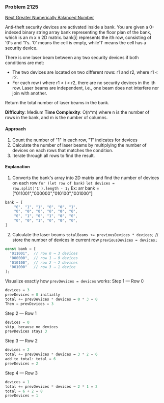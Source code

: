 ### Problem 2125
[Next Greater Numerically Balanced Number](https://leetcode.com/problems/number-of-laser-beams-in-a-bank/description/)

Anti-theft security devices are activated inside a bank. You are given a 0-indexed binary string array bank representing the floor plan of the bank, which is an m x n 2D matrix. bank[i] represents the ith row, consisting of '0's and '1's. '0' means the cell is empty, while'1' means the cell has a security device.

There is one laser beam between any two security devices if both conditions are met:

- The two devices are located on two different rows: r1 and r2, where r1 < r2.
- For each row i where r1 < i < r2, there are no security devices in the ith row.
Laser beams are independent, i.e., one beam does not interfere nor join with another.

Return the total number of laser beams in the bank.

**Difficulty**: Medium
**Time Complexity**: O(n*m) where n is the number of rows in the bank, and m is the number of columns.

#### Approach
1. Count the number of "1" in each row, "1" indicates for devices 
2. Calculate the number of laser beams by multiplying the number of devices on each rows that matches the condition.
3. Iterate through all rows to find the result.

#### Explanation
1. Converts the bank's array into 2D matrix and find the number of devices on each row
``for (let row of bank)`` 
``let devices = row.split('1').length - 1;``
Ex: arr bank = ["011001","000000","010100","001000"]
```js
bank = [
    "0", "1", "1", "0", "0", "1", 
    "0", "0", "0", "0", "0", "0",
    "0", "1", "0", "1", "0", "0",
    "0", "0", "1", "0", "0", "0",
]
```
2. Calculate the laser beams
``totalBeams += previousDevices * devices;``
// store the number of devices in current row 
``previousDevices = devices;``
```js
const bank = [
  "011001",  // row 0 → 3 devices
  "000000",  // row 1 → 0 devices
  "010100",  // row 2 → 2 devices
  "001000"   // row 3 → 1 device
];
```
Visualize exactly how ``prevDevices = devices`` works:
Step 1 — Row 0
```js
devices = 3
prevDevices = 0 initially
total += prevDevices * devices → 0 * 3 = 0
Then → prevDevices = 3
```
Step 2 — Row 1
```js
devices = 0
skip, because no devices
prevDevices stays 3
```
Step 3 — Row 2
```js
devices = 2
total += prevDevices * devices → 3 * 2 = 6
add to total: total = 6
prevDevices = 2 
```
Step 4 — Row 3
```js
devices = 1
total += prevDevices * devices → 2 * 1 = 2
total = 6 + 2 = 8
prevDevices = 1
```
